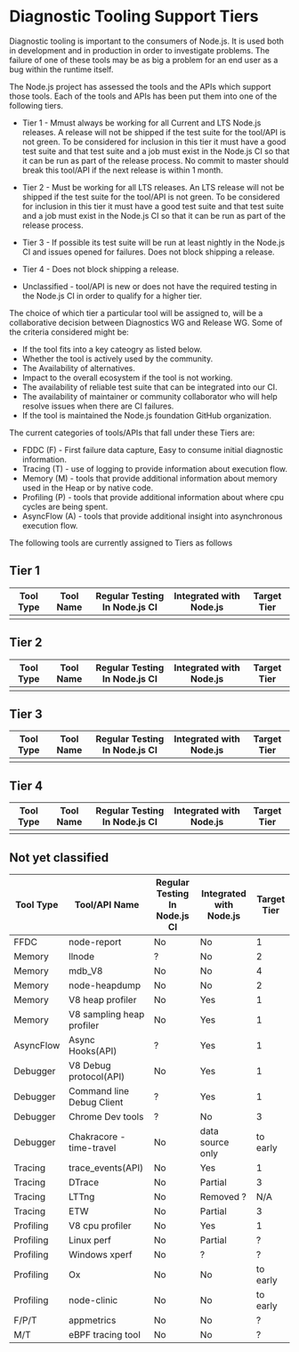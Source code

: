 # Diagnostic Tooling Support Tiers

Diagnostic tooling is important to the consumers of Node.js. It is used both
in development and in production in order to investigate problems.  The failure
of one of these tools may be as big a problem for an end user as a bug within
the runtime itself.

The Node.js project has assessed the tools and the APIs which support those
tools. Each of the tools and APIs has been put them into one of
the following tiers.  

* Tier 1 - Mmust always be working for all
  Current and LTS Node.js releases. A release will not be shipped if the test
  suite for the tool/API is not green. To be considered for inclusion
  in this tier it must have a good test suite and that test suite and a job
  must exist in the Node.js CI so that it can be run as part of the release
  process.  No commit to master should break this tool/API if the next
  release is within 1 month.
  
* Tier 2 - Must be working for all
  LTS releases. An LTS release will not be shipped if the test
  suite for the tool/API is not green. To be considered for inclusion
  in this tier it must have a good test suite and that test suite and a job
  must exist in the Node.js CI so that it can be run as part of the release
  process. 
  
 * Tier 3 - If possible its test suite
   will be run at least nightly in the Node.js CI and issues opened for
   failures.  Does not block shipping a release.
   
 * Tier 4 - Does not block shipping a release.
    
 * Unclassified - tool/API is new or does not have the required testing in the 
   Node.js CI in order to qualify for a higher tier.
   
The choice of which tier a particular tool will be assigned to, will be a
collaborative decision between Diagnostics WG and Release WG. Some of the
criteria considered might be:

* If the tool fits into a key cateogry as listed below.
* Whether the tool is actively used by the community.
* The Availability of alternatives.
* Impact to the overall ecosystem if the tool is not working.
* The availability of reliable test suite that can be integrated into our CI.
* The availability of maintainer or community collaborator who will help
  resolve issues when there are CI failures.
* If the tool is maintained the Node.js foundation GitHub organization.
 
The current categories of tools/APIs that fall under these Tiers are:

* FDDC (F) - First failure data capture, Easy to consume initial diagnostic
  information.
* Tracing (T) - use of logging to provide information about execution flow.
* Memory (M) - tools that provide additional information about memory 
  used in the Heap or by native code.
* Profiling (P) - tools that provide additional information about where
  cpu cycles are being spent.
* AsyncFlow (A) - tools that provide additional insight into asynchronous
  execution flow.

 
The following tools are currently assigned to Tiers as follows
 
## Tier 1

 | Tool Type | Tool Name                 | Regular Testing In Node.js CI | Integrated with Node.js | Target Tier |
 |-----------|---------------------------|-------------------------------|-------------------------|-------------|
 |           |                           |                               |                         |             |
 
## Tier 2

 | Tool Type | Tool Name                 | Regular Testing In Node.js CI | Integrated with Node.js | Target Tier |
 |-----------|---------------------------|-------------------------------|-------------------------|-------------|
 |           |                           |                               |                         |             |
 
 
## Tier 3
 
 | Tool Type | Tool Name                 | Regular Testing In Node.js CI | Integrated with Node.js | Target Tier |
 |-----------|---------------------------|-------------------------------|-------------------------|-------------|
 |           |                           |                               |                         |             |

## Tier 4

 | Tool Type | Tool Name                 | Regular Testing In Node.js CI | Integrated with Node.js | Target Tier |
 |-----------|---------------------------|-------------------------------|-------------------------|-------------|
 |           |                           |                               |                         |             |
 
## Not yet classified
 
 | Tool Type | Tool/API Name             | Regular Testing In Node.js CI | Integrated with Node.js | Target Tier |
 |-----------|---------------------------|-------------------------------|-------------------------|-------------|
 | FFDC      | node-report               | No                            | No                      |     1       |
 | Memory    | llnode                    | ?                             | No                      |     2       |          
 | Memory    | mdb_V8                    | No                            | No                      |     4       | 
 | Memory    | node-heapdump             | No                            | No                      |     2       |
 | Memory    | V8 heap profiler          | No                            | Yes                     |     1       |
 | Memory    | V8 sampling heap profiler | No                            | Yes                     |     1       |
 | AsyncFlow | Async Hooks(API)          | ?                             | Yes                     |     1       |
 | Debugger  | V8 Debug protocol(API)    | No                            | Yes                     |     1       |
 | Debugger  | Command line Debug Client | ?                             | Yes                     |     1       |
 | Debugger  | Chrome Dev tools          | ?                             | No                      |     3       |
 | Debugger  | Chakracore - time-travel  | No                            | data source only        | to early    |
 | Tracing   | trace_events(API)         | No                            | Yes                     |     1       |
 | Tracing   | DTrace                    | No                            | Partial                 |     3       |
 | Tracing   | LTTng                     | No                            | Removed ?               |     N/A     |
 | Tracing   | ETW                       | No                            | Partial                 |     3       |
 | Profiling | V8 cpu profiler           | No                            | Yes                     |     1       |
 | Profiling | Linux perf                | No                            | Partial                 |     ?       |
 | Profiling | Windows xperf             | No                            | ?                       |     ?       |
 | Profiling | Ox                        | No                            | No                      | to early    |
 | Profiling | node-clinic               | No                            | No                      | to early    |
 | F/P/T     | appmetrics                | No                            | No                      |     ?       |
 | M/T       | eBPF tracing tool         | No                            | No                      |     ?       | 
 
